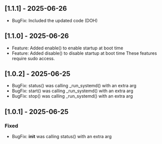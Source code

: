 ## [1.1.1] - 2025-06-26
- BugFix: Included the updated code (DOH)

## [1.1.0] - 2025-06-26
- Feature: Added enable() to enable startup at boot time
- Feature: Added disable() to disable startup at boot time
These features require sudo access. 

## [1.0.2] - 2025-06-25
- BugFix: status() was calling \_run_systemd() with an extra arg
- BugFix: start() was calling \_run_systemd() with an extra arg
- BugFix: stop() was calling \_run_systemd() with an extra arg

## [1.0.1] - 2025-06-25
### Fixed
- BugFix: __init__ was calling status() with an extra arg
